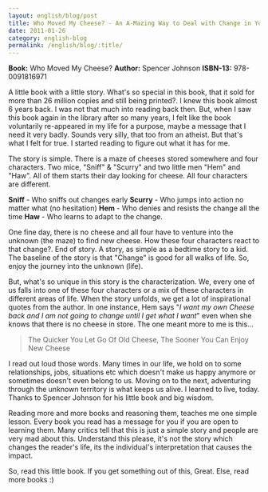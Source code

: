 ```yaml
---
layout: english/blog/post
title: Who Moved My Cheese? - An A-Mazing Way to Deal with Change in Your Work and in Your Life
date: 2011-01-26
category: english-blog
permalink: /english/blog/:title/
---
```


**Book:** Who Moved My Cheese?
**Author:** Spencer Johnson
**ISBN-13:** 978-0091816971

A little book with a little story. What's so special in this book, that it sold for more than 26 million copies and still being printed?. I knew this book almost 6 years back. I was not that much into reading back then. But, when I saw this book again in the library after so many years, I felt like the book voluntarily re-appeared in my life for a purpose, maybe a message that I need it very badly. Sounds very silly, that too from an atheist. But that's what I felt for true. I started reading to figure out what it has for me.

The story is simple. There is a maze of cheeses stored somewhere and four characters. Two mice, "Sniff" & "Scurry" and two little men "Hem" and "Haw". All of them starts their day looking for cheese. All four characters are different.

**Sniff** - Who sniffs out changes early
**Scurry** - Who jumps into action no matter what (no hesitation)
**Hem** - Who denies and resists the change all the time
**Haw** - Who learns to adapt to the change.

One fine day, there is no cheese and all four have to venture into the unknown (the maze) to find new cheese. How these four characters react to that change?. End of story. A story, as simple as a bedtime story to a kid. The baseline of the story is that "Change" is good for all walks of life. So, enjoy the journey into the unknown (life).

But, what's so unique in this story is the characterization. We, every one of us falls into one of these four characters or a mix of these characters in different areas of life. When the story unfolds, we get a lot of inspirational quotes from the author. In one instance, Hem says "*I want my own Cheese back and I am not going to change until I get what I want*" even when she knows that there is no cheese in store. The one meant more to me is this...

> The Quicker You Let Go Of Old Cheese, The Sooner You Can Enjoy New Cheese

I read out loud those words. Many times in our life, we hold on to some relationships, jobs, situations etc which doesn't make us happy anymore or sometimes doesn't even belong to us. Moving on to the next, adventuring through the unknown territory is what keeps us alive. I learned to live, today. Thanks to Spencer Johnson for his little book and big wisdom.

Reading more and more books and reasoning them, teaches me one simple lesson. Every book you read has a message for you if you are open to learning them. Many critics tell that this is just a simple story and people are very mad about this. Understand this please, it's not the story which changes the reader's life, its the individual's interpretation that causes the impact.

So, read this little book. If you get something out of this, Great. Else, read more books :)

